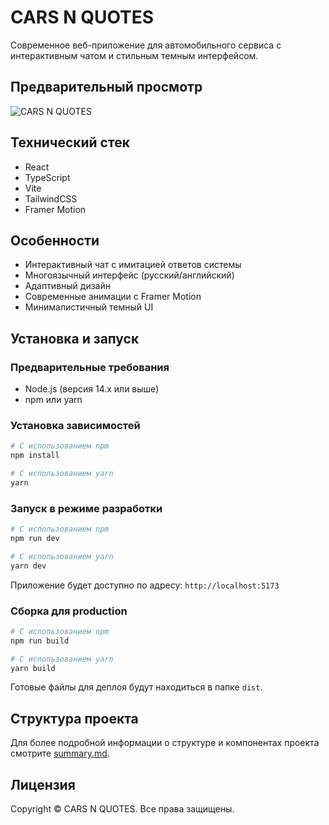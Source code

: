 # CARS N QUOTES

Современное веб-приложение для автомобильного сервиса с интерактивным чатом и стильным темным интерфейсом.

## Предварительный просмотр

![CARS N QUOTES](https://via.placeholder.com/800x400?text=CARS+N+QUOTES)

## Технический стек

- React
- TypeScript
- Vite
- TailwindCSS
- Framer Motion

## Особенности

- Интерактивный чат с имитацией ответов системы
- Многоязычный интерфейс (русский/английский)
- Адаптивный дизайн
- Современные анимации с Framer Motion
- Минималистичный темный UI

## Установка и запуск

### Предварительные требования

- Node.js (версия 14.x или выше)
- npm или yarn

### Установка зависимостей

```bash
# С использованием npm
npm install

# С использованием yarn
yarn
```

### Запуск в режиме разработки

```bash
# С использованием npm
npm run dev

# С использованием yarn
yarn dev
```

Приложение будет доступно по адресу: `http://localhost:5173`

### Сборка для production

```bash
# С использованием npm
npm run build

# С использованием yarn
yarn build
```

Готовые файлы для деплоя будут находиться в папке `dist`.

## Структура проекта

Для более подробной информации о структуре и компонентах проекта смотрите [summary.md](./summary.md).

## Лицензия

Copyright © CARS N QUOTES. Все права защищены. 